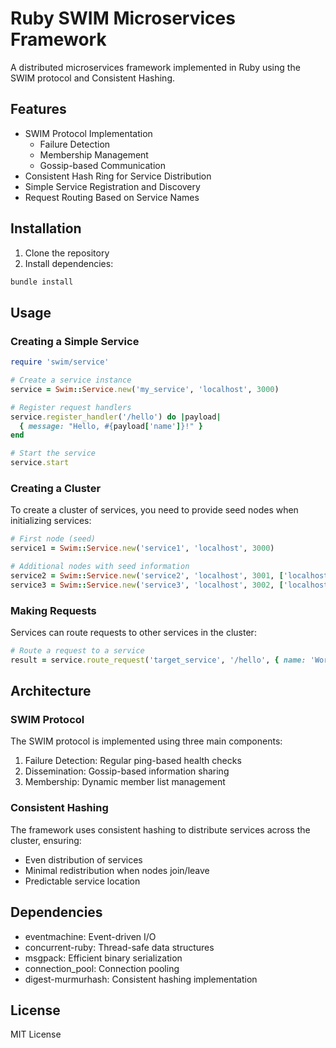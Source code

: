 # Ruby SWIM Microservices Framework

A distributed microservices framework implemented in Ruby using the SWIM protocol and Consistent Hashing.

## Features

- SWIM Protocol Implementation
  - Failure Detection
  - Membership Management
  - Gossip-based Communication
- Consistent Hash Ring for Service Distribution
- Simple Service Registration and Discovery
- Request Routing Based on Service Names

## Installation

1. Clone the repository
2. Install dependencies:

```bash
bundle install
```

## Usage

### Creating a Simple Service

```ruby
require 'swim/service'

# Create a service instance
service = Swim::Service.new('my_service', 'localhost', 3000)

# Register request handlers
service.register_handler('/hello') do |payload|
  { message: "Hello, #{payload['name']}!" }
end

# Start the service
service.start
```

### Creating a Cluster

To create a cluster of services, you need to provide seed nodes when initializing services:

```ruby
# First node (seed)
service1 = Swim::Service.new('service1', 'localhost', 3000)

# Additional nodes with seed information
service2 = Swim::Service.new('service2', 'localhost', 3001, ['localhost:3000'])
service3 = Swim::Service.new('service3', 'localhost', 3002, ['localhost:3000'])
```

### Making Requests

Services can route requests to other services in the cluster:

```ruby
# Route a request to a service
result = service.route_request('target_service', '/hello', { name: 'World' })
```

## Architecture

### SWIM Protocol

The SWIM protocol is implemented using three main components:

1. Failure Detection: Regular ping-based health checks
2. Dissemination: Gossip-based information sharing
3. Membership: Dynamic member list management

### Consistent Hashing

The framework uses consistent hashing to distribute services across the cluster, ensuring:

- Even distribution of services
- Minimal redistribution when nodes join/leave
- Predictable service location

## Dependencies

- eventmachine: Event-driven I/O
- concurrent-ruby: Thread-safe data structures
- msgpack: Efficient binary serialization
- connection_pool: Connection pooling
- digest-murmurhash: Consistent hashing implementation

## License

MIT License
